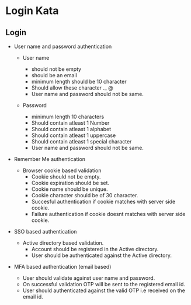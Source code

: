﻿# Login Kata
 
 Login  
- 
- User name and password authentication

	- User name	
		- should not be empty
		- should be an email
		- minimum length should be 10 character
		- Should allow these character ._ @ 
		- User name and password should not be same.
		
	- Password
		- minimum length 10 characters
		- Should contain atleast 1 Number
		- Should contain atleast 1 alphabet
		- Should contain atleast 1 uppercase
		- Should contain atleast 1 special character
		- User name and password should not be same.
		
- Remember Me authentication

	- Browser cookie based validation
		- Cookie should not be empty.
		- Cookie expiration should be set. 
		- Cookie name should be unique.
		- Cookie character should be of 30 character.
		- Succesful authentication if cookie matches with server side cookie.
	    - Failure authentication if cookie doesnt matches with server side cookie.
		
	
- SSO based authentication

   - Active directory based validation.
	 - Account should be registered in the Active directory.
	 - User should be authenticated against the Active directory.

	
- MFA based authentication (email based)
	 - User should validate against user name and password.
	 - On successful validation OTP will be sent to the registered email id.
	 - User should authenticated against the valid OTP i.e received on the email id.

